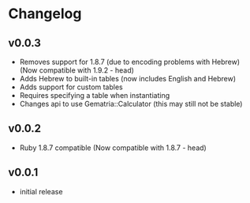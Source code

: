 # Changelog

## v0.0.3

* Removes support for 1.8.7 (due to encoding problems with Hebrew) (Now compatible with 1.9.2 - head)
* Adds Hebrew to built-in tables (now includes English and Hebrew)
* Adds support for custom tables
* Requires specifying a table when instantiating
* Changes api to use Gematria::Calculator (this may still not be stable)

## v0.0.2

* Ruby 1.8.7 compatible (Now compatible with 1.8.7 - head)

## v0.0.1

* initial release